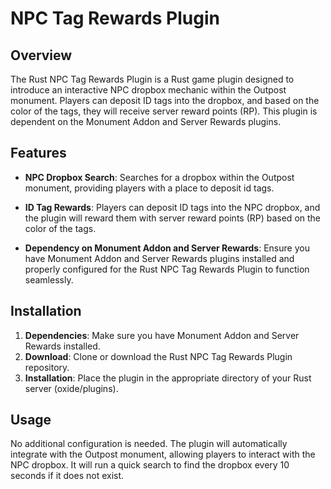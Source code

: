 # NPC Tag Rewards Plugin

## Overview

The Rust NPC Tag Rewards Plugin is a Rust game plugin designed to introduce an interactive NPC dropbox mechanic within the Outpost monument. Players can deposit ID tags into the dropbox, and based on the color of the tags, they will receive server reward points (RP). This plugin is dependent on the Monument Addon and Server Rewards plugins.

## Features

- **NPC Dropbox Search**: Searches for a dropbox within the Outpost monument, providing players with a place to deposit id tags.

- **ID Tag Rewards**: Players can deposit ID tags into the NPC dropbox, and the plugin will reward them with server reward points (RP) based on the color of the tags.

- **Dependency on Monument Addon and Server Rewards**: Ensure you have Monument Addon and Server Rewards plugins installed and properly configured for the Rust NPC Tag Rewards Plugin to function seamlessly.

## Installation

1. **Dependencies**: Make sure you have Monument Addon and Server Rewards installed.
2. **Download**: Clone or download the Rust NPC Tag Rewards Plugin repository.
3. **Installation**: Place the plugin in the appropriate directory of your Rust server (oxide/plugins).

## Usage

No additional configuration is needed. The plugin will automatically integrate with the Outpost monument, allowing players to interact with the NPC dropbox. It will run a quick search to find the dropbox every 10 seconds if it does not exist.
